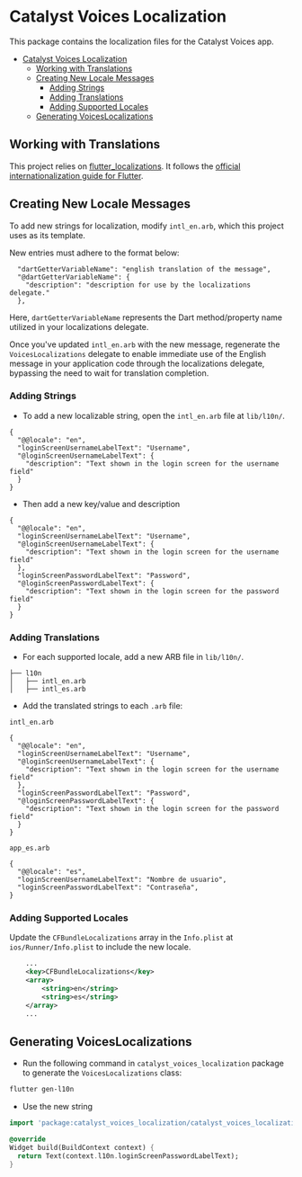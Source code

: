 # Catalyst Voices Localization

This package contains the localization files for the Catalyst Voices app.

* [Catalyst Voices Localization](#catalyst-voices-localization)
  * [Working with Translations](#working-with-translations)
  * [Creating New Locale Messages](#creating-new-locale-messages)
    * [Adding Strings](#adding-strings)
    * [Adding Translations](#adding-translations)
    * [Adding Supported Locales](#adding-supported-locales)
  * [Generating VoicesLocalizations](#generating-voiceslocalizations)

## Working with Translations

This project relies on [flutter_localizations](https://github.com/flutter/flutter/tree/master/packages/flutter_localizations).
It follows the
[official internationalization guide for Flutter](https://docs.flutter.dev/development/accessibility-and-localization/internationalization).

## Creating New Locale Messages

To add new strings for localization, modify `intl_en.arb`,
which this project uses as its template.

New entries must adhere to the format below:

```arb
  "dartGetterVariableName": "english translation of the message",
  "@dartGetterVariableName": {
    "description": "description for use by the localizations delegate."
  },
```

Here, `dartGetterVariableName` represents the Dart method/property name utilized in your localizations delegate.

Once you've updated `intl_en.arb` with the new message, regenerate the `VoicesLocalizations` delegate to enable
immediate use of the English message in your application code through the localizations delegate,
bypassing the need to wait for translation completion.

### Adding Strings

* To add a new localizable string, open the `intl_en.arb` file at `lib/l10n/`.

```arb
{
  "@@locale": "en",
  "loginScreenUsernameLabelText": "Username",
  "@loginScreenUsernameLabelText": {
    "description": "Text shown in the login screen for the username field"
  }
}
```

* Then add a new key/value and description

```arb
{
  "@@locale": "en",
  "loginScreenUsernameLabelText": "Username",
  "@loginScreenUsernameLabelText": {
    "description": "Text shown in the login screen for the username field"
  },
  "loginScreenPasswordLabelText": "Password",
  "@loginScreenPasswordLabelText": {
    "description": "Text shown in the login screen for the password field"
  }
}
```

### Adding Translations

* For each supported locale, add a new ARB file in `lib/l10n/`.

```tree
├── l10n
│   ├── intl_en.arb
│   ├── intl_es.arb
```

* Add the translated strings to each `.arb` file:

`intl_en.arb`

```arb
{
  "@@locale": "en",
  "loginScreenUsernameLabelText": "Username",
  "@loginScreenUsernameLabelText": {
    "description": "Text shown in the login screen for the username field"
  },
  "loginScreenPasswordLabelText": "Password",
  "@loginScreenPasswordLabelText": {
    "description": "Text shown in the login screen for the password field"
  }
}
```

`app_es.arb`

<!-- cspell: words Nombre de usuario  Contraseña -->

```arb
{
  "@@locale": "es",
  "loginScreenUsernameLabelText": "Nombre de usuario",
  "loginScreenPasswordLabelText": "Contraseña",
}
```

### Adding Supported Locales

Update the `CFBundleLocalizations` array in the `Info.plist` at
`ios/Runner/Info.plist` to include the new locale.

```xml
    ...
    <key>CFBundleLocalizations</key>
    <array>
        <string>en</string>
        <string>es</string>
    </array>
    ...
```

## Generating VoicesLocalizations

* Run the following command in `catalyst_voices_localization` package to
generate the `VoicesLocalizations` class:

```sh
flutter gen-l10n
```

* Use the new string

```dart
import 'package:catalyst_voices_localization/catalyst_voices_localization.dart';

@override
Widget build(BuildContext context) {
  return Text(context.l10n.loginScreenPasswordLabelText);
}
```
